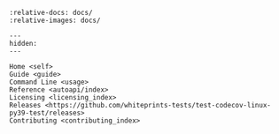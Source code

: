 <!--
SPDX-FileCopyrightText: © 2024 Romain Brault <mail@romainbrault.com>

SPDX-License-Identifier: CC0-1.0
-->

```{include} ../README.md
:relative-docs: docs/
:relative-images: docs/
```

```{toctree}
---
hidden:
---

Home <self>
Guide <guide>
Command Line <usage>
Reference <autoapi/index>
Licensing <licensing_index>
Releases <https://github.com/whiteprints-tests/test-codecov-linux-py39-test/releases>
Contributing <contributing_index>
```
